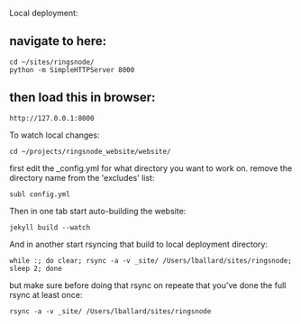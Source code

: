 Local deployment: 

## navigate to here: 

    cd ~/sites/ringsnode/
    python -m SimpleHTTPServer 8000

## then load this in browser: 

    http://127.0.0.1:8000


To watch local changes:

	cd ~/projects/ringsnode_website/website/


first edit the _config.yml for what directory you want to work on.
remove the directory name from the 'excludes' list: 

	subl config.yml


Then in one tab start auto-building the website:
	
	jekyll build --watch


And in another start rsyncing that build to local deployment directory: 

	while :; do clear; rsync -a -v _site/ /Users/lballard/sites/ringsnode; sleep 2; done

but make sure before doing that rsync on repeate that you've done the full rsync at least once: 
	
	rsync -a -v _site/ /Users/lballard/sites/ringsnode




